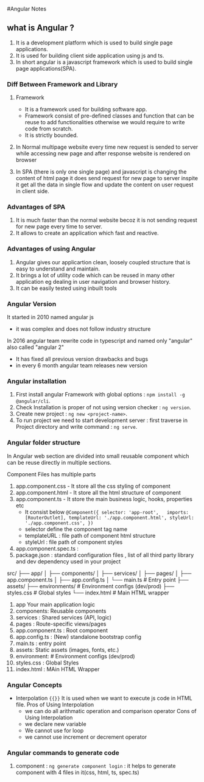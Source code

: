 #Angular Notes

## what is Angular ?

1. It is a development platform which is used to build single page applications.
2. It is used for building client side application using js and ts.
3. In short angular is a javascript framework which is used to build single page applications(SPA).

### Diff Between Framework and Library

1. Framework

   - It is a framework used for building software app.
   - Framework consist of pre-defined classes and function that can be reuse to add functionalities otherwise we would require to write code from scratch.
   - It is strictly bounded.

2. In Normal multipage website every time new request is sended to server while accessing new page and after response website is rendered on browser
3. In SPA (there is only one single page) and javascript is changing the content of html page it does send request for new page to server inspite it get all the data in single flow and update the content on user request in client side.

### Advantages of SPA

1. It is much faster than the normal website becoz it is not sending request for new page every time to server.
2. It allows to create an application which fast and reactive.

### Advantages of using Angular

1. Angular gives our applicartion clean, loosely coupled structure that is easy to understand and maintain.
2. It brings a lot of utility code which can be reused in many other application eg dealing in user navigation and browser history.
3. It can be easily tested using inbuilt tools

### Angular Version

It started in 2010 named angular js

- it was complex and does not follow industry structure

In 2016 angular team rewrite code in typescript and named only "angular" also called "angular 2"

- It has fixed all previous version drawbacks and bugs
- in every 6 month angular team releases new version

### Angular installation

1. First install angular Framework with global options : `npm install -g @angular/cli`.
2. Check Installation is proper of not using version checker : `ng version`.
3. Create new project : `ng new <project-name>`.
4. To run project we need to start development server : first traverse in Project directory and write command : `ng serve`.

### Angular folder structure

In Angular web section are divided into small reusable component which can be reuse directly in multiple sections.

Component Files has multiple parts

1. app.component.css - It store all the css styling of component
2. app.component.html - It store all the html structure of component
3. app.component.ts - It store the main business logic, hooks, properties etc
   - It consist below
     `@Component({
selector: 'app-root',  
imports: [RouterOutlet],
templateUrl: './app.component.html',
styleUrl: './app.component.css',
})`
   - selector define the component tag name
   - templateURL : file path of component html structure
   - styleUrl : file path of component styles
4. app.component.spec.ts :
5. package.json : standard configuration files , list of all third party library and dev dependency used in your project

src/
├── app/
│ ├── components/
│ ├── services/
│ ├── pages/
│ ├── app.component.ts
│ ├── app.config.ts
│ └── main.ts # Entry point
├── assets/
├── environments/ # Environment configs (dev/prod)
├── styles.css # Global styles
└── index.html # Main HTML wrapper

1. app Your main application logic
2. components: Reusable components
3. services : Shared services (API, logic)
4. pages : Route-specific views/pages
5. app.component.ts : Root component
6. app.config.ts : (New) standalone bootstrap config
7. main.ts : entry point
8. assets: Static assets (images, fonts, etc.)
9. environment: # Environment configs (dev/prod)
10. styles.css : Global Styles
11. index.html : MAin HTML Wrapper

### Angular Concepts

- Interpolation `{{}}`
  It is used when we want to execute js code in HTML file.
  Pros of Using Interpolation
  - we can do all arithmatic operation and comparison operator
    Cons of Using Interpolation
  - we declare new variable
  - We cannot use for loop
  - we cannot use increment or decrement operator

### Angular commands to generate code

1. component : `ng generate component login` : it helps to generate component with 4 files in it(css, html, ts, spec.ts)
